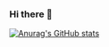 ### Hi there 👋

[![Anurag's GitHub stats](https://github-readme-stats.vercel.app/api?username=madtofan)](https://github.com/anuraghazra/github-readme-stats)
